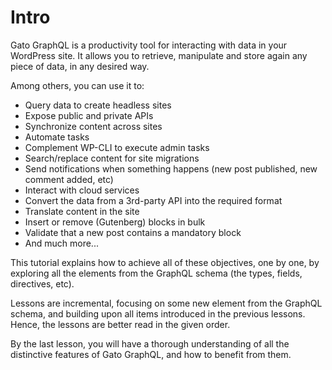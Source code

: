 # Intro

Gato GraphQL is a productivity tool for interacting with data in your WordPress site. It allows you to retrieve, manipulate and store again any piece of data, in any desired way.

Among others, you can use it to:

- Query data to create headless sites
- Expose public and private APIs
- Synchronize content across sites
- Automate tasks
- Complement WP-CLI to execute admin tasks
- Search/replace content for site migrations
- Send notifications when something happens (new post published, new comment added, etc)
- Interact with cloud services
- Convert the data from a 3rd-party API into the required format
- Translate content in the site
- Insert or remove (Gutenberg) blocks in bulk
- Validate that a new post contains a mandatory block
- And much more...

This tutorial explains how to achieve all of these objectives, one by one, by exploring all the elements from the GraphQL schema (the types, fields, directives, etc).

Lessons are incremental, focusing on some new element from the GraphQL schema, and building upon all items introduced in the previous lessons. Hence, the lessons are better read in the given order.

By the last lesson, you will have a thorough understanding of all the distinctive features of Gato GraphQL, and how to benefit from them.
